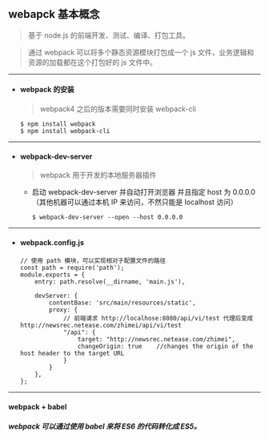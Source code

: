 ## webapck 基本概念
> 基于 node.js 的前端开发、测试、编译、打包工具。

> 通过 webpack 可以将多个静态资源模块打包成一个 js 文件，业务逻辑和资源的加载都在这个打包好的 js 文件中。


---
- #### webpack 的安装
  > webpack4 之后的版本需要同时安装 webpack-cli

  ```
  $ npm install webpack
  $ npm install webpack-cli     
  ```




---
- #### webpack-dev-server
  > webpack 用于开发的本地服务器插件

  - 启动 webpack-dev-server 并自动打开浏览器 并且指定 host 为 0.0.0.0（其他机器可以通过本机 IP 来访问，不然只能是 localhost 访问）
    ```
    $ webpack-dev-server --open --host 0.0.0.0     
    ```



---
- #### webpack.config.js
    ```
    // 使用 path 模块，可以实现相对于配置文件的路径
    const path = require('path');
    module.exports = {
        entry: path.resolve(__dirname, 'main.js'),

        devServer: {
            contentBase: 'src/main/resources/static',
            proxy: {
                // 前端请求 http://localhose:8080/api/vi/test 代理后变成 http://newsrec.netease.com/zhimei/api/vi/test
                "/api": {
                    target: "http://newsrec.netease.com/zhimei",
                    changeOrigin: true    //changes the origin of the host header to the target URL
                }
            }
        },
    };
    ```


---
#### webpack + babel
##### webpack 可以通过使用 babel 来将 ES6 的代码转化成 ES5。

